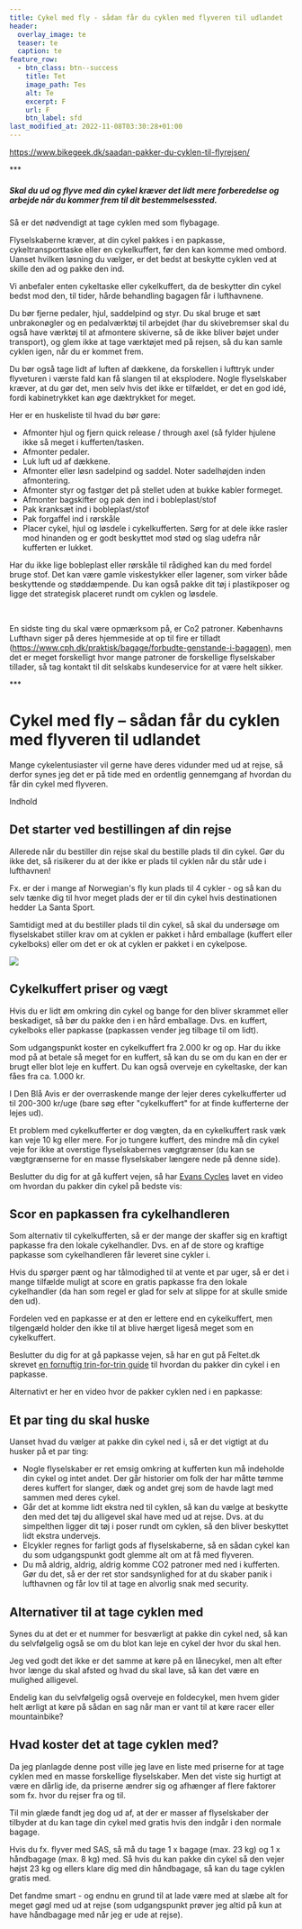 ```yaml
---
title: Cykel med fly - sådan får du cyklen med flyveren til udlandet
header:
  overlay_image: te
  teaser: te
  caption: te
feature_row:
  - btn_class: btn--success
    title: Tet
    image_path: Tes
    alt: Te
    excerpt: F
    url: F
    btn_label: sfd
last_modified_at: 2022-11-08T03:30:28+01:00
---
```

<!--StartFragment-->

https://www.bikegeek.dk/saadan-pakker-du-cyklen-til-flyrejsen/





\*\**

##### **Skal du ud og flyve med din cykel kræver det lidt mere forberedelse og arbejde når du kommer frem til dit bestemmelsessted.**

Så er det nødvendigt at tage cyklen med som flybagage.

Flyselskaberne kræver, at din cykel pakkes i en papkasse, cykeltransporttaske eller en cykelkuffert, før den kan komme med ombord. Uanset hvilken løsning du vælger, er det bedst at beskytte cyklen ved at skille den ad og pakke den ind.







Vi anbefaler enten cykeltaske eller cykelkuffert, da de beskytter din cykel bedst mod den, til tider, hårde behandling bagagen får i lufthavnene.

Du bør fjerne pedaler, hjul, saddelpind og styr. Du skal bruge et sæt unbrakonøgler og en pedalværktøj til arbejdet (har du skivebremser skal du også have værktøj til at afmontere skiverne, så de ikke bliver bøjet under transport), og glem ikke at tage værktøjet med på rejsen, så du kan samle cyklen igen, når du er kommet frem.

Du bør også tage lidt af luften af dækkene, da forskellen i lufttryk under flyveturen i værste fald kan få slangen til at eksplodere. Nogle flyselskaber kræver, at du gør det, men selv hvis det ikke er tilfældet, er det en god idé, fordi kabinetrykket kan øge dæktrykket for meget.

Her er en huskeliste til hvad du bør gøre:

* Afmonter hjul og fjern quick release / through axel (så fylder hjulene ikke så meget i kufferten/tasken.
* Afmonter pedaler.
* Luk luft ud af dækkene.
* Afmonter eller løsn sadelpind og saddel. Noter sadelhøjden inden afmontering.
* Afmonter styr og fastgør det på stellet uden at bukke kabler formeget. 
* Afmonter bagskifter og pak den ind i bobleplast/stof
* Pak kranksæt ind i bobleplast/stof
* Pak forgaffel ind i rørskåle
* Placer cykel, hjul og løsdele i cykelkufferten. Sørg for at dele ikke rasler mod hinanden og er godt beskyttet mod stød og slag udefra når kufferten er lukket.

Har du ikke lige bobleplast eller rørskåle til rådighed kan du med fordel bruge stof. Det kan være gamle viskestykker eller lagener, som virker både beskyttende og støddæmpende. Du kan også pakke dit tøj i plastikposer og ligge det strategisk placeret rundt om cyklen og løsdele.





[](https://heino-cykler.dk/collections/cykelvaerktoj/products/pro-lockring-wrench-shimano-sram)[](https://heino-cykler.dk/products/topeak-ratchet-rocket-lite-dx-kompakt-vaerktojssaet)[](https://heino-cykler.dk/collections/cykelpumpe/products/topeak-hybrid-rocket-rx-cykelpumpe-med-co2-funktion)[](https://heino-cykler.dk/products/co2-16g-patron-med-gevind-10-stk-co2-patron-til-cykelpumpe)[](https://heino-cykler.dk/collections/cykelslanger/products/specialized-cykelslange-700x20-28c-48mm-presta-ventil)

 

En sidste ting du skal være opmærksom på, er Co2 patroner. Københavns Lufthavn siger på deres hjemmeside at op til fire er tilladt (<https://www.cph.dk/praktisk/bagage/forbudte-genstande-i-bagagen>), men det er meget forskelligt hvor mange patroner de forskellige flyselskaber tillader, så tag kontakt til dit selskabs kundeservice for at være helt sikker.



\*\**



# **Cykel med fly – sådan får du cyklen med flyveren til udlandet**

Mange cykelentusiaster vil gerne have deres vidunder med ud at rejse, så derfor synes jeg det er på tide med en ordentlig gennemgang af hvordan du får din cykel med flyveren.

Indhold

## **Det starter ved bestillingen af din rejse**

Allerede når du bestiller din rejse skal du bestille plads til din cykel. Gør du ikke det, så risikerer du at der ikke er plads til cyklen når du står ude i lufthavnen!

Fx. er der i mange af Norwegian's fly kun plads til 4 cykler - og så kan du selv tænke dig til hvor meget plads der er til din cykel hvis destinationen hedder La Santa Sport.

Samtidigt med at du bestiller plads til din cykel, så skal du undersøge om flyselskabet stiller krav om at cyklen er pakket i hård emballage (kuffert eller cykelboks) eller om det er ok at cyklen er pakket i en cykelpose.

![](https://www.cykelvalg.dk/wp-content/uploads/2014/08/Rejs-jorden-rundt-1-1024x878.jpg)

## **Cykelkuffert priser og vægt**

Hvis du er lidt øm omkring din cykel og bange for den bliver skrammet eller beskadiget, så bør du pakke den i en hård emballage. Dvs. en kuffert, cykelboks eller papkasse (papkassen vender jeg tilbage til om lidt).

Som udgangspunkt koster en cykelkuffert fra 2.000 kr og op. Har du ikke mod på at betale så meget for en kuffert, så kan du se om du kan en der er brugt eller blot leje en kuffert. Du kan også overveje en cykeltaske, der kan fåes fra ca. 1.000 kr.

I Den Blå Avis er der overraskende mange der lejer deres cykelkufferter ud til 200-300 kr/uge (bare søg efter "cykelkuffert" for at finde kufferterne der lejes ud).

Et problem med cykelkufferter er dog vægten, da en cykelkuffert rask væk kan veje 10 kg eller mere. For jo tungere kuffert, des mindre må din cykel veje for ikke at overstige flyselskabernes vægtgrænser (du kan se vægtgrænserne for en masse flyselskaber længere nede på denne side).

Beslutter du dig for at gå kuffert vejen, så har [Evans Cycles](http://www.evanscycles.com/) lavet en video om hvordan du pakker din cykel på bedste vis:



## **Scor en papkassen fra cykelhandleren**

Som alternativ til cykelkufferten, så er der mange der skaffer sig en kraftigt papkasse fra den lokale cykelhandler. Dvs. en af de store og kraftige papkasse som cykelhandleren får leveret sine cykler i.

Hvis du spørger pænt og har tålmodighed til at vente et par uger, så er det i mange tilfælde muligt at score en gratis papkasse fra den lokale cykelhandler (da han som regel er glad for selv at slippe for at skulle smide den ud).

Fordelen ved en papkasse er at den er lettere end en cykelkuffert, men tilgengæld holder den ikke til at blive hærget ligeså meget som en cykelkuffert.

Beslutter du dig for at gå papkasse vejen, så har en gut på Feltet.dk skrevet [en fornuftig trin-for-trin guide](http://www.feltet.dk/forum/read.php?4,256811,256888#msg-256888) til hvordan du pakker din cykel i en papkasse.

Alternativt er her en video hvor de pakker cyklen ned i en papkasse:



## **Et par ting du skal huske**

Uanset hvad du vælger at pakke din cykel ned i, så er det vigtigt at du husker på et par ting:

* Nogle flyselskaber er ret emsig omkring at kufferten kun må indeholde din cykel og intet andet. Der går historier om folk der har måtte tømme deres kuffert for slanger, dæk og andet grej som de havde lagt med sammen med deres cykel.
* Går det at komme lidt ekstra ned til cyklen, så kan du vælge at beskytte den med det tøj du alligevel skal have med ud at rejse. Dvs. at du simpelthen ligger dit tøj i poser rundt om cyklen, så den bliver beskyttet lidt ekstra undervejs.
* Elcykler regnes for farligt gods af flyselskaberne, så en sådan cykel kan du som udgangspunkt godt glemme alt om at få med flyveren.
* Du må aldrig, aldrig, aldrig komme CO2 patroner med ned i kufferten. Gør du det, så er der ret stor sandsynlighed for at du skaber panik i lufthavnen og får lov til at tage en alvorlig snak med security.

## **Alternativer til at tage cyklen med**

Synes du at det er et nummer for besværligt at pakke din cykel ned, så kan du selvfølgelig også se om du blot kan leje en cykel der hvor du skal hen.

Jeg ved godt det ikke er det samme at køre på en lånecykel, men alt efter hvor længe du skal afsted og hvad du skal lave, så kan det være en mulighed alligevel.

Endelig kan du selvfølgelig også overveje en foldecykel, men hvem gider helt ærligt at køre på sådan en sag når man er vant til at køre racer eller mountainbike?

## **Hvad koster det at tage cyklen med?**

Da jeg planlagde denne post ville jeg lave en liste med priserne for at tage cyklen med en masse forskellige flyselskaber. Men det viste sig hurtigt at være en dårlig ide, da priserne ændrer sig og afhænger af flere faktorer som fx. hvor du rejser fra og til.

Til min glæde fandt jeg dog ud af, at der er masser af flyselskaber der tilbyder at du kan tage din cykel med gratis hvis den indgår i den normale bagage.

Hvis du fx. flyver med SAS, så må du tage 1 x bagage (max. 23 kg) og 1 x håndbagage (max. 8 kg) med. Så hvis du kan pakke din cykel så den vejer højst 23 kg og ellers klare dig med din håndbagage, så kan du tage cyklen gratis med.

Det fandme smart - og endnu en grund til at lade være med at slæbe alt for meget gøgl med ud at rejse (som udgangspunkt prøver jeg altid på kun at have håndbagage med når jeg er ude at rejse).

<!--EndFragment-->